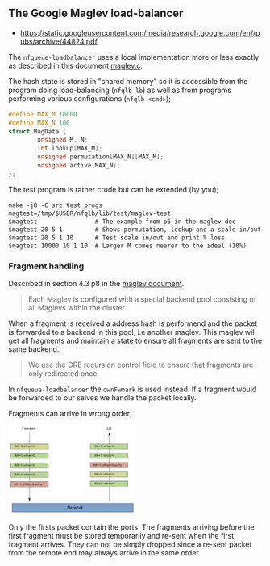 ## The Google Maglev load-balancer

* https://static.googleusercontent.com/media/research.google.com/en//pubs/archive/44824.pdf

The `nfqueue-loadbalancer` uses a local implementation more or less
exactly as described in this document [maglev.c](src/lib/maglev.c).

The hash state is stored in "shared memory" so it is accessible from
the program doing load-balancing (`nfqlb lb`) as well as from programs
performing various configurations (`nfqlb <cmd>`);

```c
#define MAX_M 10000
#define MAX_N 100
struct MagData {
        unsigned M, N;
        int lookup[MAX_M];
        unsigned permutation[MAX_N][MAX_M];
        unsigned active[MAX_N];
};
```


The test program is rather crude but can be extended (by you);

```
make -j8 -C src test_progs
magtest=/tmp/$USER/nfqlb/lib/test/maglev-test
$magtest                # The example from p6 in the maglev doc
$magtest 20 5 1         # Shows permutation, lookup and a scale in/out
$magtest 20 5 1 10      # Test scale in/out and print % loss
$magtest 10000 10 1 10  # Larger M comes nearer to the ideal (10%)
```

### Fragment handling

Described in section 4.3 p8 in the
[maglev document](https://static.googleusercontent.com/media/research.google.com/en//pubs/archive/44824.pdf).

> Each Maglev is configured with a special backend pool consisting of
> all Maglevs within the cluster.

When a fragment is received a address hash is performend and the
packet is forwarded to a backend in this pool, i.e another
maglev. This maglev will get all fragments and maintain a state to
ensure all fragments are sent to the same backend.

> We use the GRE recursion control field to ensure that fragments are
> only redirected once.

In `nfqueue-loadbalancer` the `ownFwmark` is used instead.  If a
fragment would be forwarded to our selves we handle the packet locally.

Fragments can arrive in wrong order;

<img src="fragments.svg" alt="Wrong-order fragments" width="50%" />

Only the firsts packet contain the ports. The fragments arriving
before the first fragment must be stored temporarily and re-sent when
the first fragment arrives. They can not be simply dropped since a
re-sent packet from the remote end may always arrive in the same
order.


